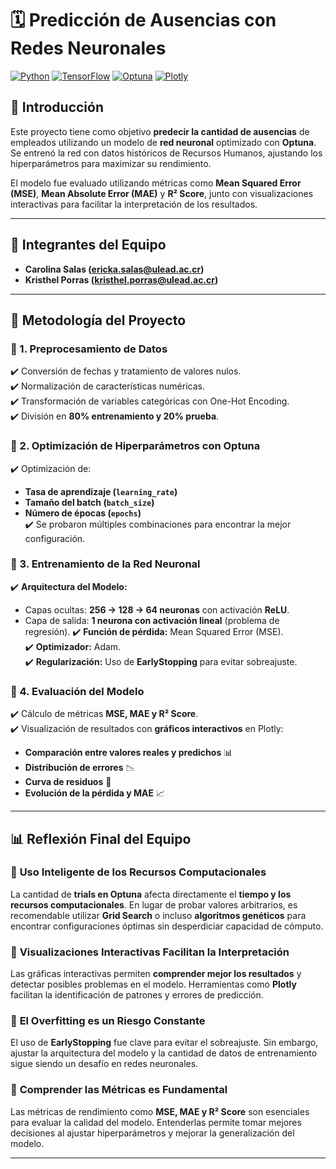 # 🗓 Predicción de Ausencias con Redes Neuronales

[![Python](https://img.shields.io/badge/Python-3.8%2B-blue)](https://www.python.org/)
[![TensorFlow](https://img.shields.io/badge/TensorFlow-2.9%2B-orange)](https://www.tensorflow.org/)
[![Optuna](https://img.shields.io/badge/Optuna-Hyperparameter%20Tuning-purple)](https://optuna.org/)
[![Plotly](https://img.shields.io/badge/Plotly-Visualization-success)](https://plotly.com/)

## 📖 Introducción

Este proyecto tiene como objetivo **predecir la cantidad de ausencias** de empleados utilizando un modelo de **red neuronal** optimizado con **Optuna**. Se entrenó la red con datos históricos de Recursos Humanos, ajustando los hiperparámetros para maximizar su rendimiento.

El modelo fue evaluado utilizando métricas como **Mean Squared Error (MSE)**, **Mean Absolute Error (MAE)** y **R² Score**, junto con visualizaciones interactivas para facilitar la interpretación de los resultados.

---

## 🤝 Integrantes del Equipo

- **Carolina Salas (ericka.salas@ulead.ac.cr)**
- **Kristhel Porras (kristhel.porras@ulead.ac.cr)**

---

## 📌 Metodología del Proyecto

### **🔹 1. Preprocesamiento de Datos**
✔️ Conversión de fechas y tratamiento de valores nulos.  
✔️ Normalización de características numéricas.  
✔️ Transformación de variables categóricas con One-Hot Encoding.  
✔️ División en **80% entrenamiento y 20% prueba**.

### **🔹 2. Optimización de Hiperparámetros con Optuna**
✔️ Optimización de:  
   - **Tasa de aprendizaje (`learning_rate`)**  
   - **Tamaño del batch (`batch_size`)**  
   - **Número de épocas (`epochs`)**  
✔️ Se probaron múltiples combinaciones para encontrar la mejor configuración.

### **🔹 3. Entrenamiento de la Red Neuronal**
✔️ **Arquitectura del Modelo:**
   - Capas ocultas: **256 → 128 → 64 neuronas** con activación **ReLU**.
   - Capa de salida: **1 neurona con activación lineal** (problema de regresión).
✔️ **Función de pérdida:** Mean Squared Error (MSE).  
✔️ **Optimizador:** Adam.  
✔️ **Regularización:** Uso de **EarlyStopping** para evitar sobreajuste.  

### **🔹 4. Evaluación del Modelo**
✔️ Cálculo de métricas **MSE, MAE y R² Score**.  
✔️ Visualización de resultados con **gráficos interactivos** en Plotly:
   - **Comparación entre valores reales y predichos** 📊
   - **Distribución de errores** 📉
   - **Curva de residuos** 🔄
   - **Evolución de la pérdida y MAE** 📈

---

## 📊 Reflexión Final del Equipo

### 🔹 **Uso Inteligente de los Recursos Computacionales**
La cantidad de **trials en Optuna** afecta directamente el **tiempo y los recursos computacionales**. En lugar de probar valores arbitrarios, es recomendable utilizar **Grid Search** o incluso **algoritmos genéticos** para encontrar configuraciones óptimas sin desperdiciar capacidad de cómputo.

### 🔹 **Visualizaciones Interactivas Facilitan la Interpretación**
Las gráficas interactivas permiten **comprender mejor los resultados** y detectar posibles problemas en el modelo. Herramientas como **Plotly** facilitan la identificación de patrones y errores de predicción.

### 🔹 **El Overfitting es un Riesgo Constante**
El uso de **EarlyStopping** fue clave para evitar el sobreajuste. Sin embargo, ajustar la arquitectura del modelo y la cantidad de datos de entrenamiento sigue siendo un desafío en redes neuronales.

### 🔹 **Comprender las Métricas es Fundamental**
Las métricas de rendimiento como **MSE, MAE y R² Score** son esenciales para evaluar la calidad del modelo. Entenderlas permite tomar mejores decisiones al ajustar hiperparámetros y mejorar la generalización del modelo.

---
